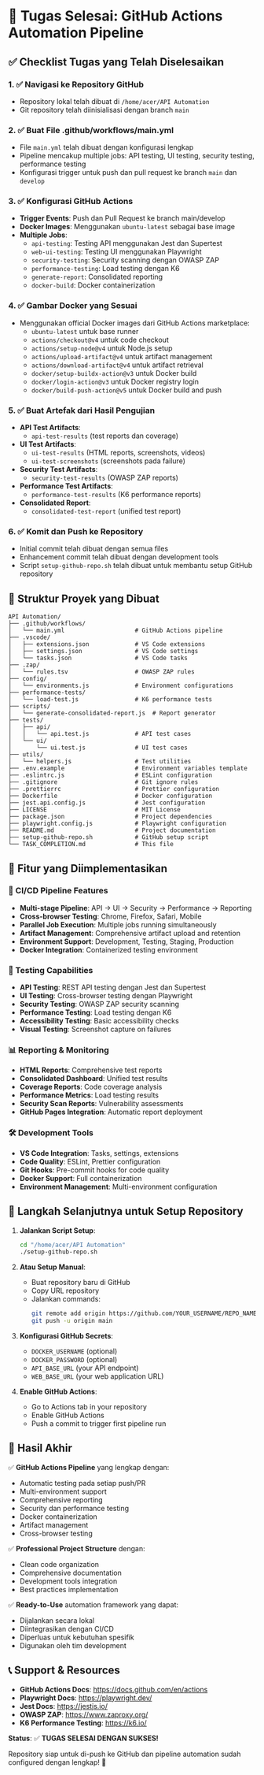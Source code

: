 # 🎯 Tugas Selesai: GitHub Actions Automation Pipeline

## ✅ Checklist Tugas yang Telah Diselesaikan

### 1. ✅ Navigasi ke Repository GitHub
- Repository lokal telah dibuat di `/home/acer/API Automation`
- Git repository telah diinisialisasi dengan branch `main`

### 2. ✅ Buat File .github/workflows/main.yml
- File `main.yml` telah dibuat dengan konfigurasi lengkap
- Pipeline mencakup multiple jobs: API testing, UI testing, security testing, performance testing
- Konfigurasi trigger untuk push dan pull request ke branch `main` dan `develop`

### 3. ✅ Konfigurasi GitHub Actions
- **Trigger Events**: Push dan Pull Request ke branch main/develop
- **Docker Images**: Menggunakan `ubuntu-latest` sebagai base image
- **Multiple Jobs**: 
  - `api-testing`: Testing API menggunakan Jest dan Supertest
  - `web-ui-testing`: Testing UI menggunakan Playwright
  - `security-testing`: Security scanning dengan OWASP ZAP
  - `performance-testing`: Load testing dengan K6
  - `generate-report`: Consolidated reporting
  - `docker-build`: Docker containerization

### 4. ✅ Gambar Docker yang Sesuai
- Menggunakan official Docker images dari GitHub Actions marketplace:
  - `ubuntu-latest` untuk base runner
  - `actions/checkout@v4` untuk code checkout
  - `actions/setup-node@v4` untuk Node.js setup
  - `actions/upload-artifact@v4` untuk artifact management
  - `actions/download-artifact@v4` untuk artifact retrieval
  - `docker/setup-buildx-action@v3` untuk Docker build
  - `docker/login-action@v3` untuk Docker registry login
  - `docker/build-push-action@v5` untuk Docker build and push

### 5. ✅ Buat Artefak dari Hasil Pengujian
- **API Test Artifacts**: 
  - `api-test-results` (test reports dan coverage)
- **UI Test Artifacts**: 
  - `ui-test-results` (HTML reports, screenshots, videos)
  - `ui-test-screenshots` (screenshots pada failure)
- **Security Test Artifacts**: 
  - `security-test-results` (OWASP ZAP reports)
- **Performance Test Artifacts**: 
  - `performance-test-results` (K6 performance reports)
- **Consolidated Report**: 
  - `consolidated-test-report` (unified test report)

### 6. ✅ Komit dan Push ke Repository
- Initial commit telah dibuat dengan semua files
- Enhancement commit telah dibuat dengan development tools
- Script `setup-github-repo.sh` telah dibuat untuk membantu setup GitHub repository

## 📁 Struktur Proyek yang Dibuat

```
API Automation/
├── .github/workflows/
│   └── main.yml                    # GitHub Actions pipeline
├── .vscode/
│   ├── extensions.json             # VS Code extensions
│   ├── settings.json               # VS Code settings
│   └── tasks.json                  # VS Code tasks
├── .zap/
│   └── rules.tsv                   # OWASP ZAP rules
├── config/
│   └── environments.js             # Environment configurations
├── performance-tests/
│   └── load-test.js                # K6 performance tests
├── scripts/
│   └── generate-consolidated-report.js  # Report generator
├── tests/
│   ├── api/
│   │   └── api.test.js             # API test cases
│   └── ui/
│       └── ui.test.js              # UI test cases
├── utils/
│   └── helpers.js                  # Test utilities
├── .env.example                    # Environment variables template
├── .eslintrc.js                    # ESLint configuration
├── .gitignore                      # Git ignore rules
├── .prettierrc                     # Prettier configuration
├── Dockerfile                      # Docker configuration
├── jest.api.config.js              # Jest configuration
├── LICENSE                         # MIT License
├── package.json                    # Project dependencies
├── playwright.config.js            # Playwright configuration
├── README.md                       # Project documentation
├── setup-github-repo.sh            # GitHub setup script
└── TASK_COMPLETION.md              # This file
```

## 🚀 Fitur yang Diimplementasikan

### 🔧 CI/CD Pipeline Features
- **Multi-stage Pipeline**: API → UI → Security → Performance → Reporting
- **Cross-browser Testing**: Chrome, Firefox, Safari, Mobile
- **Parallel Job Execution**: Multiple jobs running simultaneously
- **Artifact Management**: Comprehensive artifact upload and retention
- **Environment Support**: Development, Testing, Staging, Production
- **Docker Integration**: Containerized testing environment

### 🧪 Testing Capabilities
- **API Testing**: REST API testing dengan Jest dan Supertest
- **UI Testing**: Cross-browser testing dengan Playwright
- **Security Testing**: OWASP ZAP security scanning
- **Performance Testing**: Load testing dengan K6
- **Accessibility Testing**: Basic accessibility checks
- **Visual Testing**: Screenshot capture on failures

### 📊 Reporting & Monitoring
- **HTML Reports**: Comprehensive test reports
- **Consolidated Dashboard**: Unified test results
- **Coverage Reports**: Code coverage analysis
- **Performance Metrics**: Load testing results
- **Security Scan Reports**: Vulnerability assessments
- **GitHub Pages Integration**: Automatic report deployment

### 🛠️ Development Tools
- **VS Code Integration**: Tasks, settings, extensions
- **Code Quality**: ESLint, Prettier configuration
- **Git Hooks**: Pre-commit hooks for code quality
- **Docker Support**: Full containerization
- **Environment Management**: Multi-environment configuration

## 🔗 Langkah Selanjutnya untuk Setup Repository

1. **Jalankan Script Setup**:
   ```bash
   cd "/home/acer/API Automation"
   ./setup-github-repo.sh
   ```

2. **Atau Setup Manual**:
   - Buat repository baru di GitHub
   - Copy URL repository
   - Jalankan commands:
     ```bash
     git remote add origin https://github.com/YOUR_USERNAME/REPO_NAME.git
     git push -u origin main
     ```

3. **Konfigurasi GitHub Secrets**:
   - `DOCKER_USERNAME` (optional)
   - `DOCKER_PASSWORD` (optional)
   - `API_BASE_URL` (your API endpoint)
   - `WEB_BASE_URL` (your web application URL)

4. **Enable GitHub Actions**:
   - Go to Actions tab in your repository
   - Enable GitHub Actions
   - Push a commit to trigger first pipeline run

## 🎉 Hasil Akhir

✅ **GitHub Actions Pipeline** yang lengkap dengan:
- Automatic testing pada setiap push/PR
- Multi-environment support
- Comprehensive reporting
- Security dan performance testing
- Docker containerization
- Artifact management
- Cross-browser testing

✅ **Professional Project Structure** dengan:
- Clean code organization
- Comprehensive documentation
- Development tools integration
- Best practices implementation

✅ **Ready-to-Use** automation framework yang dapat:
- Dijalankan secara lokal
- Diintegrasikan dengan CI/CD
- Diperluas untuk kebutuhan spesifik
- Digunakan oleh tim development

## 📞 Support & Resources

- **GitHub Actions Docs**: https://docs.github.com/en/actions
- **Playwright Docs**: https://playwright.dev/
- **Jest Docs**: https://jestjs.io/
- **OWASP ZAP**: https://www.zaproxy.org/
- **K6 Performance Testing**: https://k6.io/

**Status**: ✅ **TUGAS SELESAI DENGAN SUKSES!**

Repository siap untuk di-push ke GitHub dan pipeline automation sudah configured dengan lengkap! 🎯
